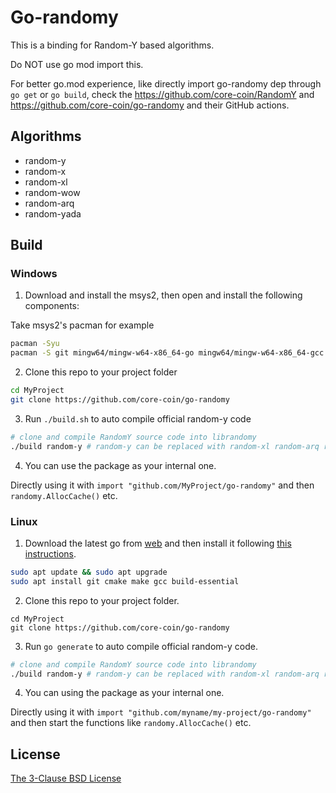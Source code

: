 # Go-randomy

This is a binding for Random-Y based algorithms.

Do NOT use go mod import this.

For better go.mod experience, like directly import go-randomy dep through `go get` or `go build`, check the https://github.com/core-coin/RandomY and https://github.com/core-coin/go-randomy and their GitHub actions.

## Algorithms

- random-y
- random-x
- random-xl
- random-wow
- random-arq
- random-yada

## Build

### Windows

1. Download and install the msys2, then open and install the following components:

Take msys2's pacman for example

```bash
pacman -Syu
pacman -S git mingw64/mingw-w64-x86_64-go mingw64/mingw-w64-x86_64-gcc mingw64/mingw-w64-x86_64-cmake mingw64/mingw-w64-x86_64-make
```

2. Clone this repo to your project folder

```bash
cd MyProject
git clone https://github.com/core-coin/go-randomy
```

3. Run `./build.sh` to auto compile official random-y code

```bash
# clone and compile RandomY source code into librandomy
./build random-y # random-y can be replaced with random-xl random-arq random-wow
```

4. You can use the package as your internal one.

Directly using it with `import "github.com/MyProject/go-randomy"` and then `randomy.AllocCache()` etc.

### Linux

1. Download the latest go from [web](https://golang.org/dl/) and then install it following [this instructions](https://golang.org/doc/install#tarball).

```bash
sudo apt update && sudo apt upgrade
sudo apt install git cmake make gcc build-essential
```

2. Clone this repo to your project folder.

```
cd MyProject
git clone https://github.com/core-coin/go-randomy
```

3. Run `go generate` to auto compile official random-y code.

```bash
# clone and compile RandomY source code into librandomy
./build random-y # random-y can be replaced with random-xl random-arq random-wow
```

4. You can using the package as your internal one.

Directly using it with `import "github.com/myname/my-project/go-randomy"` and then start the functions like `randomy.AllocCache()` etc.

## License

[The 3-Clause BSD License](LICENSE)
